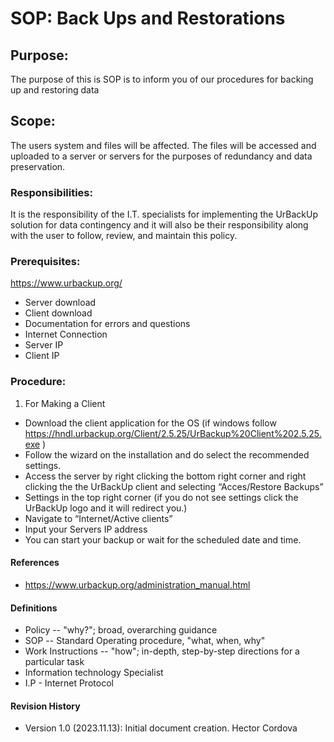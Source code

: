 # SOP: Back Ups and Restorations

## Purpose:
The purpose of this is SOP is to inform you of our procedures for backing up and restoring data

## Scope:
The users system and files will be affected. The files will be accessed and uploaded to a server or servers for the purposes of redundancy and data preservation.

### Responsibilities: 
It is the responsibility of the I.T. specialists for implementing the UrBackUp solution for data contingency and it will also be their responsibility along with the user to follow, review, and maintain this policy.

### Prerequisites:
https://www.urbackup.org/
- Server download
- Client download
- Documentation for errors and questions
- Internet Connection
- Server IP
- Client IP

### Procedure: 
1. For Making a Client
  - Download the client application for the OS (if windows follow https://hndl.urbackup.org/Client/2.5.25/UrBackup%20Client%202.5.25.exe )
  - Follow the wizard on the installation and do select the recommended settings.
  - Access the server by right clicking the bottom right corner and right clicking the the UrBackUp client and selecting “Acces/Restore Backups”
  - Settings in the top right corner (if you do not see settings click the UrBackUp logo and it will redirect you.)
  - Navigate to “Internet/Active clients”
  - Input your Servers IP address
  - You can start your backup or wait for the scheduled date and time.

#### References 
-  https://www.urbackup.org/administration_manual.html

#### Definitions
- Policy -- "why?"; broad, overarching guidance
- SOP -- Standard Operating procedure, "what, when, why"
- Work Instructions -- "how"; in-depth, step-by-step directions for a particular task
- Information technology Specialist
- I.P - Internet Protocol


#### Revision History
- Version 1.0 (2023.11.13): Initial document creation. Hector Cordova

